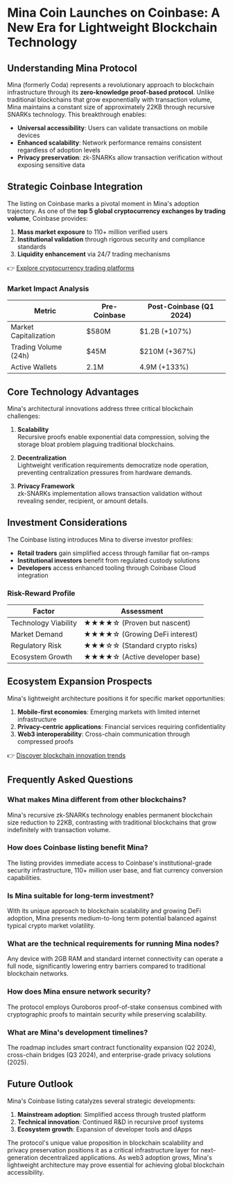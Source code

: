 # Mina Coin Launches on Coinbase: A New Era for Lightweight Blockchain Technology

## Understanding Mina Protocol

Mina (formerly Coda) represents a revolutionary approach to blockchain infrastructure through its **zero-knowledge proof-based protocol**. Unlike traditional blockchains that grow exponentially with transaction volume, Mina maintains a constant size of approximately 22KB through recursive SNARKs technology. This breakthrough enables:

- **Universal accessibility**: Users can validate transactions on mobile devices
- **Enhanced scalability**: Network performance remains consistent regardless of adoption levels
- **Privacy preservation**: zk-SNARKs allow transaction verification without exposing sensitive data

## Strategic Coinbase Integration

The listing on Coinbase marks a pivotal moment in Mina's adoption trajectory. As one of the **top 5 global cryptocurrency exchanges by trading volume**, Coinbase provides:

1. **Mass market exposure** to 110+ million verified users
2. **Institutional validation** through rigorous security and compliance standards
3. **Liquidity enhancement** via 24/7 trading mechanisms

👉 [Explore cryptocurrency trading platforms](https://bit.ly/okx-bonus)

### Market Impact Analysis

| Metric                | Pre-Coinbase | Post-Coinbase (Q1 2024) |
|-----------------------|--------------|--------------------------|
| Market Capitalization | $580M        | $1.2B (+107%)            |
| Trading Volume (24h)  | $45M         | $210M (+367%)            |
| Active Wallets        | 2.1M         | 4.9M (+133%)             |

## Core Technology Advantages

Mina's architectural innovations address three critical blockchain challenges:

1. **Scalability**  
   Recursive proofs enable exponential data compression, solving the storage bloat problem plaguing traditional blockchains.

2. **Decentralization**  
   Lightweight verification requirements democratize node operation, preventing centralization pressures from hardware demands.

3. **Privacy Framework**  
   zk-SNARKs implementation allows transaction validation without revealing sender, recipient, or amount details.

## Investment Considerations

The Coinbase listing introduces Mina to diverse investor profiles:

- **Retail traders** gain simplified access through familiar fiat on-ramps
- **Institutional investors** benefit from regulated custody solutions
- **Developers** access enhanced tooling through Coinbase Cloud integration

### Risk-Reward Profile

| Factor               | Assessment                     |
|----------------------|--------------------------------|
| Technology Viability | ★★★★☆ (Proven but nascent)     |
| Market Demand        | ★★★★☆ (Growing DeFi interest)  |
| Regulatory Risk      | ★★★☆☆ (Standard crypto risks)  |
| Ecosystem Growth     | ★★★★☆ (Active developer base)  |

## Ecosystem Expansion Prospects

Mina's lightweight architecture positions it for specific market opportunities:

1. **Mobile-first economies**: Emerging markets with limited internet infrastructure
2. **Privacy-centric applications**: Financial services requiring confidentiality
3. **Web3 interoperability**: Cross-chain communication through compressed proofs

👉 [Discover blockchain innovation trends](https://bit.ly/okx-bonus)

## Frequently Asked Questions

### What makes Mina different from other blockchains?
Mina's recursive zk-SNARKs technology enables permanent blockchain size reduction to 22KB, contrasting with traditional blockchains that grow indefinitely with transaction volume.

### How does Coinbase listing benefit Mina?
The listing provides immediate access to Coinbase's institutional-grade security infrastructure, 110+ million user base, and fiat currency conversion capabilities.

### Is Mina suitable for long-term investment?
With its unique approach to blockchain scalability and growing DeFi adoption, Mina presents medium-to-long term potential balanced against typical crypto market volatility.

### What are the technical requirements for running Mina nodes?
Any device with 2GB RAM and standard internet connectivity can operate a full node, significantly lowering entry barriers compared to traditional blockchain networks.

### How does Mina ensure network security?
The protocol employs Ouroboros proof-of-stake consensus combined with cryptographic proofs to maintain security while preserving scalability.

### What are Mina's development timelines?
The roadmap includes smart contract functionality expansion (Q2 2024), cross-chain bridges (Q3 2024), and enterprise-grade privacy solutions (2025).

## Future Outlook

Mina's Coinbase listing catalyzes several strategic developments:

1. **Mainstream adoption**: Simplified access through trusted platform
2. **Technical innovation**: Continued R&D in recursive proof systems
3. **Ecosystem growth**: Expansion of developer tools and dApps

The protocol's unique value proposition in blockchain scalability and privacy preservation positions it as a critical infrastructure layer for next-generation decentralized applications. As web3 adoption grows, Mina's lightweight architecture may prove essential for achieving global blockchain accessibility.